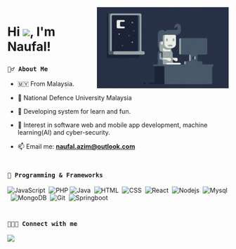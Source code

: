 

<img alt="Night Coding" src="https://raw.githubusercontent.com/AVS1508/AVS1508/master/assets/Night-Coding.gif" align="right"/>

<h1 align="left">Hi <img src="https://raw.githubusercontent.com/MartinHeinz/MartinHeinz/master/wave.gif" width="30px">, I'm Naufal!</h1>


### `🙋‍♂️ About Me`

- 🇲🇾 From Malaysia.

- 🏫 National Defence University Malaysia

- 🌱 Developing system for learn and fun. 

- 👾 Interest in software web and mobile app development, machine learning(AI) and cyber-security.

- 📫 Email me: **naufal.azim@outlook.com**
<br></br>

### `🚀 Programming & Frameworks`


![JavaScript](https://img.shields.io/badge/JavaScript-323330?style=for-the-badge&logo=javascript&logoColor=F7DF1E)&nbsp;
![PHP](https://img.shields.io/badge/PHP-777BB4?style=for-the-badge&logo=php&logoColor=white)
![Java](https://img.shields.io/badge/Java-ED8B00?style=for-the-badge&logo=java&logoColor=white)&nbsp;
![HTML](https://img.shields.io/badge/HTML5-E34F26?style=for-the-badge&logo=html5&logoColor=white)&nbsp;
![CSS](https://img.shields.io/badge/CSS3-1572B6?style=for-the-badge&logo=css3&logoColor=white)&nbsp;
![React](https://img.shields.io/badge/React-20232A?style=for-the-badge&logo=react&logoColor=61DAFB)&nbsp;
![Nodejs](https://img.shields.io/badge/Node.js-339933?style=for-the-badge&logo=nodedotjs&logoColor=white)&nbsp;
![Mysql](https://img.shields.io/badge/MySQL-005C84?style=for-the-badge&logo=mysql&logoColor=white)&nbsp;
![MongoDB](https://img.shields.io/badge/MongoDB-4EA94B?style=for-the-badge&logo=mongodb&logoColor=white)&nbsp;
![Git](https://img.shields.io/badge/GIT-E44C30?style=for-the-badge&logo=git&logoColor=white)&nbsp;
![Springboot](	https://img.shields.io/badge/Spring-6DB33F?style=for-the-badge&logo=spring&logoColor=white)&nbsp;
<br></br>

### `🧑🏻‍🎓 Connect with me`
<p align="left">

<a target="_blank" href = "https://www.linkedin.com/in/mohdnaufalazim/"><img src="https://img.shields.io/badge/LinkedIn-0077B5?style=for-the-badge&logo=linkedin&logoColor=white"/></a>


</p>

